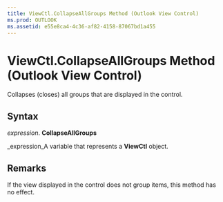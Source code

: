 ```yaml
---
title: ViewCtl.CollapseAllGroups Method (Outlook View Control)
ms.prod: OUTLOOK
ms.assetid: e55e8ca4-4c36-af82-4158-87067bd1a455
---
```



# ViewCtl.CollapseAllGroups Method (Outlook View Control)

Collapses (closes) all groups that are displayed in the control.


## Syntax

 _expression_. **CollapseAllGroups**

 _expression_A variable that represents a  **ViewCtl** object.


## Remarks

If the view displayed in the control does not group items, this method has no effect.


